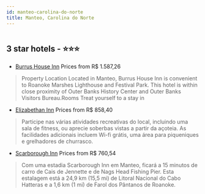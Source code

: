 ```yaml
---
id: manteo-carolina-do-norte
title: Manteo, Carolina do Norte
---
```


<center><img src="https://photos.hotelbeds.com/giata/29/291639/291639a_hb_a_001.jpg" alt="" /></center>


##  3 star hotels - ⭐️⭐️⭐️

-    [Burrus House Inn](https://www.hurb.com/br/aud/https://www.hurb.com/br/hotels/manteo/burrus-house-inn-HT-Y65Q?cmp=18055) Prices from R$ 1.587,26
   > Property Location Located in Manteo, Burrus House Inn is convenient to Roanoke Marshes Lighthouse and Festival Park. This hotel is within close proximity of Outer Banks History Center and Outer Banks Visitors Bureau.Rooms Treat yourself to a stay in 
-    [Elizabethan Inn](https://www.hurb.com/br/aud/https://www.hurb.com/br/hotels/manteo/elizabethan-inn-HT-GJT7?cmp=18055) Prices from R$ 858,40
   > Participe nas várias atividades recreativas do local, incluindo uma sala de fitness, ou aprecie soberbas vistas a partir da açoteia. As facilidades adicionais incluem Wi-fi grátis, uma área para piqueniques e grelhadores de churrasco.
-    [Scarborough Inn](https://www.hurb.com/br/aud/https://www.hurb.com/br/hotels/manteo/scarborough-inn-HT-TCS2?cmp=18055) Prices from R$ 760,54
   > Com uma estadia Scarborough Inn em Manteo, ficará a 15 minutos de carro de Cais de Jennette e de Nags Head Fishing Pier. Esta estalagem está a 24,9 km (15,5 mi) de Litoral Nacional do Cabo Hatteras e a 1,6 km (1 mi) de Farol dos Pântanos de Roanoke. 

